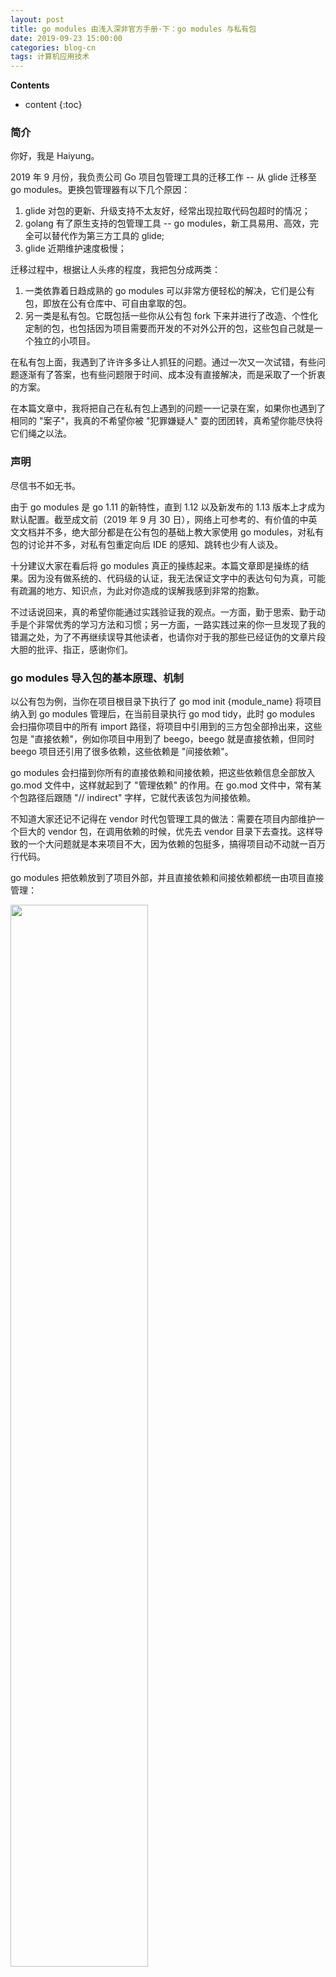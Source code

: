 ```yaml
---
layout: post
title: go modules 由浅入深非官方手册·下：go modules 与私有包
date: 2019-09-23 15:00:00
categories: blog-cn
tags: 计算机应用技术
--- 
```


__Contents__

* content
{:toc}

### 简介
你好，我是 Haiyung。

2019 年 9 月份，我负责公司 Go 项目包管理工具的迁移工作 -- 从 glide 迁移至 go modules。更换包管理器有以下几个原因：

1. glide 对包的更新、升级支持不太友好，经常出现拉取代码包超时的情况；
2. golang 有了原生支持的包管理工具 -- go modules，新工具易用、高效，完全可以替代作为第三方工具的 glide;
3. glide 近期维护速度极慢；

迁移过程中，根据让人头疼的程度，我把包分成两类：

1. 一类依靠着日趋成熟的 go modules 可以非常方便轻松的解决，它们是公有包，即放在公有仓库中、可自由拿取的包。
2. 另一类是私有包。它既包括一些你从公有包 fork 下来并进行了改造、个性化定制的包，也包括因为项目需要而开发的不对外公开的包，这些包自己就是一个独立的小项目。

在私有包上面，我遇到了许许多多让人抓狂的问题。通过一次又一次试错，有些问题逐渐有了答案，也有些问题限于时间、成本没有直接解决，而是采取了一个折衷的方案。

在本篇文章中，我将把自己在私有包上遇到的问题一一记录在案，如果你也遇到了相同的 "案子"，我真的不希望你被 "犯罪嫌疑人" 耍的团团转，真希望你能尽快将它们绳之以法。

### 声明

尽信书不如无书。

由于 go modules 是 go 1.11 的新特性，直到 1.12 以及新发布的 1.13 版本上才成为默认配置。截至成文前（2019 年 9 月 30 日），网络上可参考的、有价值的中英文文档并不多，绝大部分都是在公有包的基础上教大家使用 go modules，对私有包的讨论并不多，对私有包重定向后 IDE 的感知、跳转也少有人谈及。

十分建议大家在看后将 go modules 真正的操练起来。本篇文章即是操练的结果。因为没有做系统的、代码级的认证，我无法保证文字中的表达句句为真，可能有疏漏的地方、知识点，为此对你造成的误解我感到非常的抱歉。

不过话说回来，真的希望你能通过实践验证我的观点。一方面，勤于思索、勤于动手是个非常优秀的学习方法和习惯；另一方面，一路实践过来的你一旦发现了我的错漏之处，为了不再继续误导其他读者，也请你对于我的那些已经证伪的文章片段大胆的批评、指正，感谢你们。

### go modules 导入包的基本原理、机制

以公有包为例，当你在项目根目录下执行了 go mod init {module_name} 将项目纳入到 go modules 管理后，在当前目录执行 go mod tidy，此时 go modules 会扫描你项目中的所有 import 路径，将项目中引用到的三方包全部拎出来，这些包是 "直接依赖"，例如你项目中用到了 beego，beego 就是直接依赖，但同时 beego 项目还引用了很多依赖，这些依赖是 "间接依赖"。

go modules 会扫描到你所有的直接依赖和间接依赖，把这些依赖信息全部放入 go.mod 文件中，这样就起到了 "管理依赖" 的作用。在 go.mod 文件中，常有某个包路径后跟随 "// indirect" 字样，它就代表该包为间接依赖。

不知道大家还记不记得在 vendor 时代包管理工具的做法：需要在项目内部维护一个巨大的 vendor 包，在调用依赖的时候，优先去 vendor 目录下去查找。这样导致的一个大问题就是本来项目不大，因为依赖的包挺多，搞得项目动不动就一百万行代码。

go modules 把依赖放到了项目外部，并且直接依赖和间接依赖都统一由项目直接管理：

<p>
    <img src="/images/gomod-project-template.jpg" width="66%">
</p>

### go modules 私有包遇到的问题整理

#### 问题一：如何调用项目中的实体

我的项目结构是这样的：
```
project
│   go.mod
│   go.sum
└───folder1
│   │   main.go
└───folder2
   │   hello.go
   │   hi.go
```
我遇到的第一个问题是：在 main.go 里如何调用 folder2 包中的实体？

答：import "project/folder2"

调用本项目中的实体，仅仅需要以 go mod init {module_name} 时定义的 module_name 开头，并书写出相对路径即可。

#### 问题二：私有包放到哪里

我所在的公司搭建了仅能内网访问的 gitlab，并且登陆时有各种权限限制。我们在 go mod tidy 时，go modules 默认使用 GOPROXY 代理去获取包，而使用的 GOPROXY 代理肯定无法访问我司内网。这就成了一个大难题，要公有包自动使用 GOPROXY 代理，私有包走内网，如何实现呢？

我到现在也没有较好的解决方案。听说项目 https://docs.gomods.io/ 正在处理以上的问题,有兴趣的朋友可以尝试一下。

我最终还是把私有包放入项目内部了，那么我的项目结构就成了这样：

```
project
│   go.mod
│   go.sum
└───extensions
│   └───beego
│       │   repo.go
│       │   repo_test.go
│       │   ...
│   └───gorm
│       │   repo2.go
│       │   repo2_test.go
│       │   ...
└───folder1
│   │   main.go
└───folder2
   │   hello.go
   │   hi.go
```

#### 问题三：私有包放入项目中后，引用时还能用原来的引用方式吗
   
我在第 1 个问题中说，要引入本项目中的实体，需要从 module_name 开始引入相对路径。那么我项目中引用了 beego，这个 beego 我们还做了个性化处理，引用时怎么办？

要 import "project/extensions/beego" 这样吗？beego 作者 astaxie 好像不太能接受这样的导入哦，我相信你也认为这很丑，对吗？

能不能还是使用 github.com/astaxie/beego 呢？

当然可以。我们需要告诉 go modules，当拿 beego 包时不要去网络中取，而是直接使用当前项目中的某个目录下的 beego 就行了。有两个步骤：

1. 先将 go.mod 中的 beego 版本置为 v0.0.0，这只是为了标记该包为无版本信息的本地包：go mod edit -require=github.com/astaxie/beego@v0.0.0

2. 再将包转向至本地路径： go mod edit -replace=github.com/astaxie/beego@v0.0.0=./extensions/beego

这样，导入路径不变，还能把私有包转移到项目内部。

不过，这里面隐藏着一些问题，容我另起一个新问题。

#### 问题四：私有包中的间接依赖问题

私有包放入项目中后，也做了转向，可是发现私有包中又引用了好多包，在 IDE 中的表现是：引用错误，在你环境下找不到对应包的代码，这怎么办？

我在本文第三章节 "go modules 导入包的基本原理、机制" 中提到过，这些直接依赖的依赖包，我们称为 "间接依赖"。

在导入 github 上的第三方包时，go modules 自动为我们解析了需要哪些间接依赖。但我们现在导入的是私有包，该私有包存放在项目内部。

**私有包的间接依赖问题需要我们自己解决**。解决办法如下：

1. 以上文提到的私有包 beego 为例，我需要进入 extensions/beego 目录，在这个目录的根目录下执行：go mod init github.com/astaxie/beego

2. 继续在该目录下执行：go mod tidy

3. 进入主项目目录下，在本项目中即为 project 目录下，再次执行 go mod tidy

后面两次执行了 go mod tidy，作用是不相同的。在 beego 中执行 tidy 是将间接依赖同步至 beego 维护的包管理工具中。主项目目录下执行的 tidy 是重新扫描整个项目的依赖，更新依赖信息。

这样操作后，你再看看私有包中的依赖是不是被引用到了呢？私有包中的函数、方法能不能在你的 IDE 中正确无误的跳转呢？

#### 问题五：私有包的 module_name 问题

私有包的 module_name 要求必须是域名开头，表示你是一个标准的仓库，比如 github.com/haiyung/gomod。但是你单单起名为 haiyung/gomod 就会出问题。出问题的地方是：当你在主项目根目录下执行 go mod tidy，go modules 无法识别 haiyung/gomod 这个引用地址。并且你将 haiyung/gomod 这个包转向至本地时，也会有明显的报错：
```
执行 go mod edit -replace=haiyung/gomod=./extensions/gomod 时错误信息可见。
```

### 非必要参考文档

- https://segmentfault.com/a/1190000018414744
- http://blog.ipalfish.com/?p=443
- https://www.cnblogs.com/rongfengliang/p/11419210.html
- https://juejin.im/post/5c8f9f8ef265da612c3a34b9
- https://blog.csdn.net/weixin_34310369/article/details/88664341
- https://www.cnblogs.com/apocelipes/p/9609895.html
